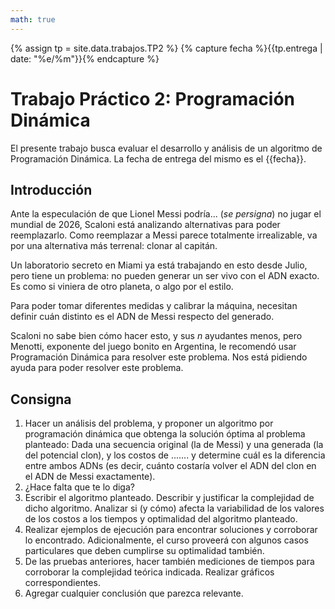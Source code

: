```yaml
---
math: true
---
```


{% assign tp = site.data.trabajos.TP2 %}
{% capture fecha %}{{tp.entrega | date: "%e/%m"}}{% endcapture %}

# Trabajo Práctico 2: Programación Dinámica

El presente trabajo busca evaluar el desarrollo y análisis de un algoritmo 
de Programación Dinámica. 
La fecha de entrega del mismo es el {{fecha}}.

## Introducción

Ante la especulación de que Lionel Messi podría... (*se persigna*) no jugar
el mundial de 2026, Scaloni está analizando alternativas para poder reemplazarlo. 
Como reemplazar a Messi parece totalmente irrealizable, va por una alternativa 
más terrenal: clonar al capitán.

Un laboratorio secreto en Miami ya está trabajando en esto desde Julio, pero
tiene un problema: no pueden generar un ser vivo con el ADN exacto. Es como 
si viniera de otro planeta, o algo por el estilo. 

Para poder tomar diferentes medidas y calibrar la máquina, necesitan definir
cuán distinto es el ADN de Messi respecto del generado. 

Scaloni no sabe bien cómo hacer esto, y sus $n$ ayudantes menos, pero Menotti, 
exponente del juego bonito en Argentina, le recomendó usar Programación Dinámica
para resolver este problema. Nos está pidiendo ayuda para poder resolver este
problema. 

## Consigna

1. 	Hacer un análisis del problema, y proponer un algoritmo por programación dinámica 
	que obtenga la solución óptima al problema planteado: Dada una secuencia original 
	(la de Messi) y una generada (la del potencial clon), y los costos de .......
	y determine cuál es la diferencia entre ambos ADNs (es decir, cuánto costaría
	volver el ADN del clon en el ADN de Messi exactamente).
2. 	¿Hace falta que te lo diga?
3. 	Escribir el algoritmo planteado. Describir y justificar la complejidad de dicho algoritmo. Analizar si (y cómo) afecta la variabilidad de los valores de los costos a los tiempos y optimalidad del algoritmo planteado. 
4. Realizar ejemplos de ejecución para encontrar soluciones y corroborar lo encontrado. Adicionalmente, el curso proveerá con algunos casos particulares que deben cumplirse su optimalidad también. 
5. De las pruebas anteriores, hacer también mediciones de tiempos para corroborar la complejidad teórica indicada. Realizar gráficos correspondientes. 
6. Agregar cualquier conclusión que parezca relevante.  

